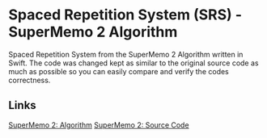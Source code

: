 # Spaced Repetition System (SRS) - SuperMemo 2 Algorithm

Spaced Repetition System from the SuperMemo 2 Algorithm written in Swift.
The code was changed kept as similar to the original source code as much as possible so you can easily compare and verify the codes correctness.

## Links
[SuperMemo 2: Algorithm](https://www.supermemo.com/english/ol/sm2.htm)
[SuperMemo 2: Source Code](https://www.supermemo.com/english/ol/sm2source.htm)
